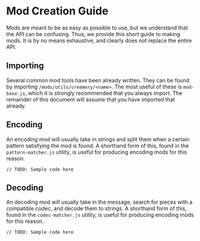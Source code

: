 # Mod Creation Guide

Mods are meant to be as easy as possible to use, but we understand that the API can be confusing.  Thus, we provide this short guide to making mods.  It is by no means exhaustive, and clearly does not replace the entire API.

## Importing

Several common mod tools have been already written.  They can be found by importing `/mods/utils/creamery/<name>`.  The most useful of these is `mod-base.js`, which it is strongly recommended that you always import.  The remainder of this document will assume that you have imported that already.

## Encoding

An encoding mod will usually take in strings and split them when a certain pattern satisfying the mod is found.  A shorthand form of this, found in the `pattern-matcher.js` utility, is useful for producing encoding mods for this reason.

```
// TODO: Sample code here
```

## Decoding

An decoding mod will usually take in the message, search for pieces with a compatible codec, and decode them to strings.  A shorthand form of this, found in the `codec-matcher.js` utility, is useful for producing encoding mods for this reason.

```
// TODO: Sample code here
```